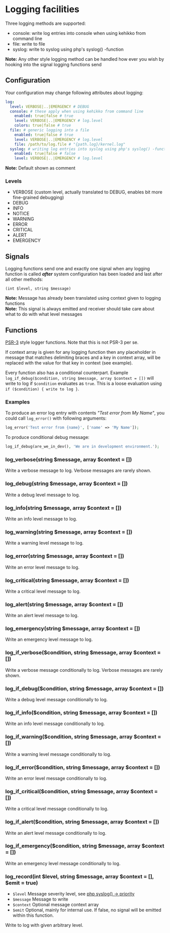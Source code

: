 ---
---

# Logging facilities

Three logging methods are supported:  
* console: write log entries into console when using kehikko from command line
* file: write to file
* syslog: write to syslog using php's syslog() -function

**Note:** Any other style logging method can be handled how ever you wish by hooking into the signal logging functions send

## Configuration

Your configuration may change following attributes about logging:

```yaml
log:
  level: VERBOSE|..|EMERGENCY # DEBUG
  console: # these apply when using kehikko from command line
    enabled: true|false # true
    level: VERBOSE|..|EMERGENCY # log.level
    colors: true|false # true
  file: # generic logging into a file
    enabled: true|false # true
    level: VERBOSE|..|EMERGENCY # log.level
    file: /path/to/log.file # "{path.log}/kernel.log"
  syslog: # writing log entries into syslog using php's syslog() -function
    enabled: true|false # false
    level: VERBOSE|..|EMERGENCY # log.level
```

**Note:** Default shown as comment  

### Levels

* VERBOSE (custom level, actually translated to DEBUG, enables bit more fine-grained debugging)
* DEBUG
* INFO
* NOTICE
* WARNING
* ERROR
* CRITICAL
* ALERT
* EMERGENCY

## Signals

Logging functions send one and exactly one signal when any logging function is called ***after*** system configuration has been loaded
and last after all other methods:

`(int $level, string $message)`

**Note:** Message has already been translated using context given to logging functions  
**Note:** This signal is always emitted and receiver should take care about what to do with what level messages

## Functions

[PSR-3](https://www.php-fig.org/psr/psr-3/) style logger functions. Note that this is not PSR-3 per se.

If context array is given for any logging function then any placeholder in message that matches delimiting braces and a key in 
context array, will be replaced with the value for that key in context (see example).

Every function also has a conditional counterpart.
Example `log_if_debug($condition, string $message, array $context = [])` will write to log if `$condition` evaluates as `true`.
This is a loose evaluation using `if ($condition) { write to log }`.

### Examples

To produce an error log entry with contents *"Test error from My Name"*, you could call `log_error()` with following arguments:

```php
log_error('Test error from {name}', ['name' => 'My Name']);
```

To produce conditional debug message:

```php
log_if_debug(are_we_in_dev(), 'We are in development environment.');
```

### log_verbose(string $message, array $context = [])

Write a verbose message to log. Verbose messages are rarely shown.

### log_debug(string $message, array $context = [])

Write a debug level message to log.

### log_info(string $message, array $context = [])

Write an info level message to log.

### log_warning(string $message, array $context = [])

Write a warning level message to log.

### log_error(string $message, array $context = [])

Write an error level message to log.

### log_critical(string $message, array $context = [])

Write a critical level message to log.

### log_alert(string $message, array $context = [])

Write an alert level message to log.

### log_emergency(string $message, array $context = [])

Write an emergency level message to log.

### log_if_verbose($condition, string $message, array $context = [])

Write a verbose message conditionally to log. Verbose messages are rarely shown.

### log_if_debug($condition, string $message, array $context = [])

Write a debug level message conditionally to log.

### log_if_info($condition, string $message, array $context = [])

Write an info level message conditionally to log.

### log_if_warning($condition, string $message, array $context = [])

Write a warning level message conditionally to log.

### log_if_error($condition, string $message, array $context = [])

Write an error level message conditionally to log.

### log_if_critical($condition, string $message, array $context = [])

Write a critical level message conditionally to log.

### log_if_alert($condition, string $message, array $context = [])

Write an alert level message conditionally to log.

### log_if_emergency($condition, string $message, array $context = [])

Write an emergency level message conditionally to log.

### log_record(int $level, string $message, array $context = [], $emit = true)

* `$level` Message severity level, see [php syslog() -> priority](http://php.net/manual/en/function.syslog.php)
* `$message` Message to write
* `$context` Optional message context array
* `$emit` Optional, mainly for internal use. If false, no signal will be emitted within this function.

Write to log with given arbitrary level.

